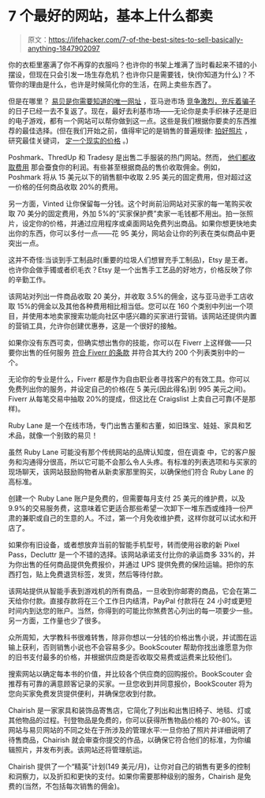 # 7 个最好的网站，基本上什么都卖

> 原文：<https://lifehacker.com/7-of-the-best-sites-to-sell-basically-anything-1847902097>

你的衣柜里塞满了你不再穿的衣服吗？也许你的书架上堆满了当时看起来不错的小摆设，但现在只会引发一场生存危机？也许你只是需要钱，快(你知道为什么)？不管你的理由是什么，也许是时候简化你的生活，在网上卖些东西了。

但是在哪里？ [易贝是你需要知道的唯一网址](https://www.fool.com/investing/2020/01/04/amazon-is-not-the-biggest-threat-ebay-faces.aspx) ，亚马逊市场 [竞争激烈，充斥着骗子](https://www.theverge.com/2018/12/19/18140799/amazon-marketplace-scams-seller-court-appeal-reinstatement) 的日子已经一去不复返了。现在，最好去利基市场——无论你是卖手织袜子还是旧的电子游戏，都有一个网站可以帮你做到这一点。这些是我们根据你要卖的东西推荐的最佳选择。(但在我们开始之前，值得牢记的是销售的普遍规律: [拍好照片](https://lifehacker.com/how-to-take-better-photos-when-selling-things-online-1079579143) ，研究最佳关键词， [定一个现实的价格](https://lifehacker.com/how-to-set-prices-for-your-stuff-when-selling-online-1690500578) 。)

Poshmark、ThredUp 和 Tradesy 是出售二手服装的热门网站。然而， [他们都收取费用](https://www.rd.com/article/best-place-to-sell-clothes-online/) 那会蚕食你的利润。有些甚至根据商品的售价收取佣金。例如，Poshmark 将从 15 美元以下的销售额中收取 2.95 美元的固定费用，但对超过这一价格的任何商品收取 20%的费用。

另一方面，Vinted 让你保留每一分钱。这个时尚前沿网站对买家的每一笔购买收取 70 美分的固定费用，外加 5%的“买家保护费”卖家一毛钱都不用出。拍一张照片，设定你的价格，并通过应用程序或桌面网站免费列出商品。如果你想更快地卖出你的东西，你可以多付一点——花 95 美分，网站会让你的列表在类似商品中更突出一点。

这并不奇怪:当谈到手工制品时(重要的垃圾人们想冒充手工制品)，Etsy 是王者。也许你会做手镯或者织毛衣？Etsy 是一个出售手工艺品的好地方，价格反映了你的辛勤工作。

该网站对列出一件商品收取 20 美分，并收取 3.5%的佣金，这与亚马逊手工店收取 15%的佣金以及其他各种费用相比相当低。您可以在 160 个类别中列出一个项目，并使用本地卖家搜索功能向社区中感兴趣的买家进行营销。该网站还提供内置的营销工具，允许你创建优惠券，这是一个很好的接触。

如果你没有东西可卖，但确实想出售你的技能，你可以在 Fiverr 上这样做——只要你出售的任何服务 [符合 Fiverr 的条款](https://rehack.com/featured/4-ways-to-maximize-your-success-when-using-apps-that-make-money/) 并符合其大约 200 个列表类别中的一个。

无论你的专业是什么，Fiverr 都是作为自由职业者寻找客户的有效工具。你可以免费列出你的服务，并设定自己的价格(在 5 美元(因此得名)到 995 美元之间)。Fiverr 从每笔交易中抽取 20%的提成，但这比在 Craigslist 上卖自己可靠(不是那样)。

Ruby Lane 是一个在线市场，专门出售古董和古董，如旧珠宝、娃娃、家具和艺术品，就像一个别致的易贝！

虽然 Ruby Lane 可能没有那个传统网站的品牌认知度，但在调查 中，它的客户服务和沟通得分很高，所以它可能不会那么令人头疼。有标准的列表选项和与买家的现场聊天，该网站鼓励购物者从新卖家那里购买，以确保他们符合 Ruby Lane 的高标准。

创建一个 Ruby Lane 账户是免费的，但需要每月支付 25 美元的维护费，以及 9.9%的交易服务费，这意味着它更适合那些希望一次卸下一堆东西或维持一份严肃的兼职或自己的生意的人。不过，第一个月免收维护费，这样你就可以试水和开店了。

如果你有旧设备，或者想放弃当前的智能手机型号，转而使用谷歌的新 Pixel Pass，Decluttr 是一个不错的选择。该网站承诺支付比你的承运商多 33%的，并为你出售的任何商品提供免费报价，并通过 UPS 提供免费的保险运输。把你的东西打包，贴上免费退货标签，发货，然后等待付款。

该网站提供从智能手表到游戏机的所有商品，一旦收到你邮寄的商品，它会在第二天给你付款。直接存款将在三个工作日内结清，PayPal 付款将在 24 小时或更短时间内到达您的账户。当然，你得到的可能比你煞费苦心列出的每一项要少一些。另一方面，工作量也少了很多。

众所周知，大学教科书很难转售，除非你想以一分钱的价格出售小说，并试图在运输上获利，否则销售小说也不会容易多少。BookScouter 帮助你找出谁愿意为你的旧书支付最多的价格，并根据供应商是否收取交易费或运费来比较他们。

搜索网站以确定每本书的价值，并比较各个供应商的回购报价。BookScouter 会推荐有可靠的满意顾客记录的买家。一旦您收到并同意报价，BookScouter 将为您向买家免费发货提供便利，并确保您收到付款。

Chairish 是一家家具和装饰品寄售店，它简化了列出和出售旧椅子、地毯、灯或其他物品的过程。刊登物品是免费的，你可以获得所售物品价格的 70-80%。该网站与易贝网站的不同之处在于所涉及的管理水平:一旦你拍了照片并详细说明了待售商品，Chairish 就会审查你提交的作品，以确保它符合他们的标准，为你编辑照片，并发布列表。该网站还将管理航运。

Chairish 提供了一个“精英”计划(149 美元/月)，让你对自己的销售有更多的控制和洞察力，以及折扣和更快的支付。如果你需要那种级别的服务，Chairish 是免费的(当然，不包括每次销售的佣金)。